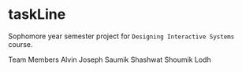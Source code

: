 # taskLine
Sophomore year semester project for `Designing Interactive Systems` course.

Team Members
Alvin Joseph
Saumik Shashwat
Shoumik Lodh